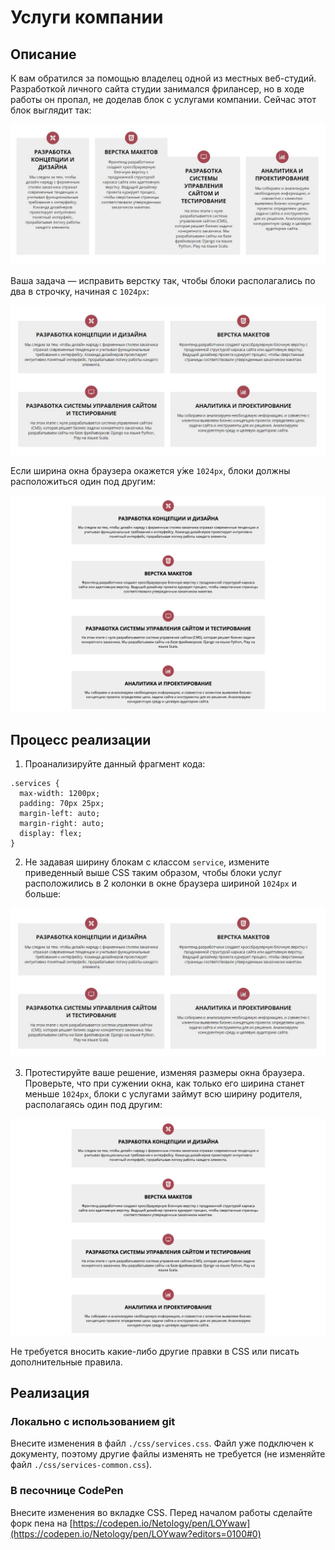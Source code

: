 # Услуги компании

## Описание

К вам обратился за помощью владелец одной из местных веб-студий. Разработкой личного сайта студии занимался фрилансер, но в ходе работы он пропал, не доделав блок с услугами компании. 
Сейчас этот блок выглядит так:
 
![Services layout current](../../sources/media-queries-services-current.jpg)

Ваша задача &mdash; исправить верстку так, чтобы блоки располагались по два в строчку, начиная с `1024px`:

![Services layout target](../../sources/media-queries-services-target.jpg)

Если ширина окна браузера окажется у́же `1024px`, блоки должны расположиться один под другим:

![Services layout target on a small screen](../../sources/media-queries-services-small.png)

## Процесс реализации

1. Проанализируйте данный фрагмент кода:

```
.services {
  max-width: 1200px;
  padding: 70px 25px;
  margin-left: auto;
  margin-right: auto;
  display: flex;
}
```

2. Не задавая ширину блокам с классом `serviсe`, измените приведенный выше CSS таким образом, чтобы блоки услуг расположились в 2 колонки в окне браузера шириной `1024px` и больше:

![Services layout target](../../sources/media-queries-services-target.jpg)

3. Протестируйте ваше решение, изменяя размеры окна браузера. Проверьте, что при сужении окна, как только его ширина станет меньше `1024px`, блоки с услугами займут всю ширину родителя, располагаясь один под другим:

![Services layout target on a small screen](../../sources/media-queries-services-small.png)

Не требуется вносить какие-либо другие правки в CSS или писать дополнительные правила.

## Реализация

### Локально с использованием git

Внесите изменения в файл `./css/services.css`. Файл уже подключен к документу, поэтому другие файлы изменять не требуется (не изменяйте файл `./css/services-common.css`).

### В песочнице CodePen

Внесите изменения во вкладке CSS. Перед началом работы сделайте форк пена на [https://codepen.io/Netology/pen/LOYwaw](https://codepen.io/Netology/pen/LOYwaw?editors=0100#0)
